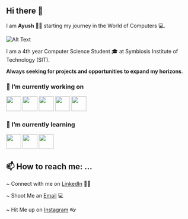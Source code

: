 ## Hi there 👋

I am **Ayush** 👦🏻 starting my journey in the World of Computers 💻.

![Alt Text](https://i.pinimg.com/originals/e4/26/70/e426702edf874b181aced1e2fa5c6cde.gif)

 I am a 4th year Computer Science Student 🎓 at Symbiosis Institute of Technology (SIT).

**Always seeking for projects and opportunities to expand my horizons**. 

### 🔭 I’m currently working on 

<img src="https://user-images.githubusercontent.com/59610160/88509204-33726800-cffe-11ea-8ad1-88b1ff5622df.png" width="40" height="40" /> <img src="https://user-images.githubusercontent.com/59610160/88509562-f9559600-cffe-11ea-83cf-8644d8709aaf.png" width="40" height="40" /> <img src="https://user-images.githubusercontent.com/59610160/88509684-3de13180-cfff-11ea-84d3-c080eb3c245b.png" width="40" height="40" /> <img src="https://user-images.githubusercontent.com/59610160/88509502-d4f9b980-cffe-11ea-9a97-07ba15f659ed.png" width="40" height="40" /> <img src="https://user-images.githubusercontent.com/59610160/159507921-f165ecf3-a1e9-497c-bae4-5fff9ba5f542.png" width="40" height="40" />

### 🌱 I’m currently learning

<img src="https://user-images.githubusercontent.com/59610160/159508313-3e1b6327-0b24-4917-b89f-9dc698d2b8a6.png" width="40" height="40" />
<img src="https://user-images.githubusercontent.com/59610160/159508947-b2b47d36-24ae-4f39-899a-bd6977f7d588.png" width="40" height="40" />
<img src="https://user-images.githubusercontent.com/59610160/159509198-ee3a8fd6-f183-435f-90bf-6226891f2c15.png" width="40" height="40" />

## 📫 How to reach me: ...
 ~ Connect with me on [LinkedIn](https://www.linkedin.com/in/ayush-tiwari-2867811b2/) 🤵🏻

 ~ Shoot Me an [Email](https://github.com/Ayush-py) 💻

 ~ Hit Me up on [Instagram](https://www.instagram.com/ayushtiwari4real/) 👓
